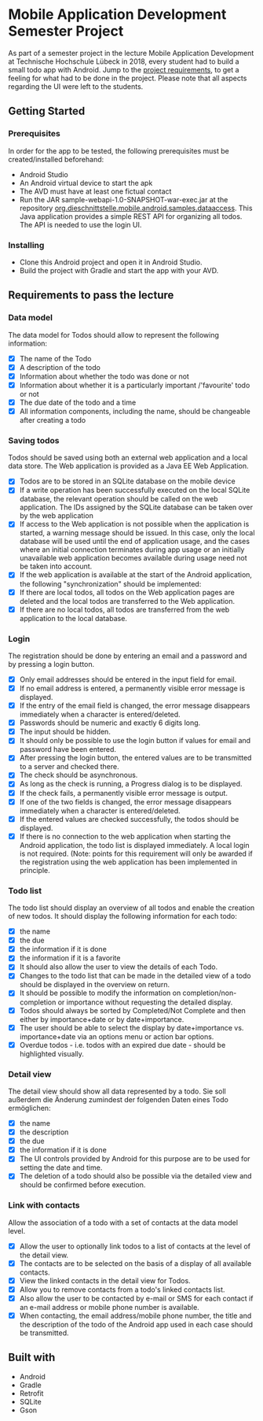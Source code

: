 # Mobile Application Development Semester Project
As part of a semester project in the lecture Mobile Application Development at Technische Hochschule Lübeck in 2018, every student had to build a small todo app with Android. Jump to the [project requirements](#requirements-to-pass-the-lecture), to get a feeling for what had to be done in the project. Please note that all aspects regarding the UI were left to the students.

## Getting Started

### Prerequisites
In order for the app to be tested, the following prerequisites must be created/installed beforehand:
* Android Studio
* An Android virtual device to start the apk
* The AVD must have at least one fictual contact
* Run the JAR sample-webapi-1.0-SNAPSHOT-war-exec.jar at the repository [org.dieschnittstelle.mobile.android.samples.dataaccess](https://github.com/dieschnittstelle/org.dieschnittstelle.mobile.android.samples.dataaccess). This Java application provides a simple REST API for organizing all todos. The API is needed to use the login UI.

### Installing
* Clone this Android project and open it in Android Studio.
* Build the project with Gradle and start the app with your AVD.

## Requirements to pass the lecture

### Data model
The data model for Todos should allow to represent the following information:
- [x] The name of the Todo
- [x] A description of the todo
- [x] Information about whether the todo was done or not
- [x] Information about whether it is a particularly important /'favourite' todo or not
- [x] The due date of the todo and a time
- [x] All information components, including the name, should be changeable after creating a todo

### Saving todos
Todos should be saved using both an external web application and a local data store. The Web application is provided as a Java EE Web Application.
- [x] Todos are to be stored in an SQLite database on the mobile device
- [x] If a write operation has been successfully executed on the local SQLite database, the relevant operation should be called on the web application. The IDs assigned by the SQLite database can be taken over by the web application
- [x] If access to the Web application is not possible when the application is started, a warning message should be issued. In this case, only the local database will be used until the end of application usage, and the cases where an initial connection terminates during app usage or an initially unavailable web application becomes available during usage need not be taken into account.
- [x] If the web application is available at the start of the Android application, the following "synchronization" should be implemented:
- [x] If there are local todos, all todos on the Web application pages are deleted and the local todos are transferred to the Web application.
- [x] If there are no local todos, all todos are transferred from the web application to the local database.

### Login
The registration should be done by entering an email and a password and by pressing a login button.
- [x] Only email addresses should be entered in the input field for email.
- [x] If no email address is entered, a permanently visible error message is displayed.
- [x] If the entry of the email field is changed, the error message disappears immediately when a character is entered/deleted.
- [x] Passwords should be numeric and exactly 6 digits long.
- [x] The input should be hidden.
- [x] It should only be possible to use the login button if values for email and password have been entered.
- [x] After pressing the login button, the entered values are to be transmitted to a server and checked there.
- [x] The check should be asynchronous.
- [x] As long as the check is running, a Progress dialog is to be displayed.
- [x] If the check fails, a permanently visible error message is output.
- [x] If one of the two fields is changed, the error message disappears immediately when a character is entered/deleted.
- [x] If the entered values are checked successfully, the todos should be displayed.
- [x] If there is no connection to the web application when starting the Android application, the todo list is displayed immediately. A local login is not required. (Note: points for this requirement will only be awarded if the registration using the web application has been implemented in principle.

### Todo list
The todo list should display an overview of all todos and enable the creation of new todos. It should display the following information for each todo:
- [x] the name
- [x] the due
- [x] the information if it is done
- [x] the information if it is a favorite
- [x] It should also allow the user to view the details of each Todo.
- [x] Changes to the todo list that can be made in the detailed view of a todo should be displayed in the overview on return.
- [x] It should be possible to modify the information on completion/non-completion or importance without requesting the detailed display.
- [x] Todos should always be sorted by Completed/Not Complete and then either by importance+date or by date+importance.
- [x] The user should be able to select the display by date+importance vs. importance+date via an options menu or action bar options.
- [x] Overdue todos - i.e. todos with an expired due date - should be highlighted visually.

### Detail view
The detail view should show all data represented by a todo. Sie soll außerdem die Änderung zumindest der folgenden
Daten eines Todo ermöglichen:
- [x] the name
- [x] the description
- [x] the due
- [x] the information if it is done
- [x] The UI controls provided by Android for this purpose are to be used for setting the date and time.
- [x] The deletion of a todo should also be possible via the detailed view and should be confirmed before execution.

### Link with contacts
Allow the association of a todo with a set of contacts at the data model level.
- [x] Allow the user to optionally link todos to a list of contacts at the level of the detail view.
- [x] The contacts are to be selected on the basis of a display of all available contacts.
- [x] View the linked contacts in the detail view for Todos.
- [x] Allow you to remove contacts from a todo's linked contacts list.
- [x] Also allow the user to be contacted by e-mail or SMS for each contact if an e-mail address or mobile phone number is available.
- [x] When contacting, the email address/mobile phone number, the title and the description of the todo of the Android app used in each case should be transmitted.

## Built with
* Android
* Gradle
* Retrofit
* SQLite
* Gson
